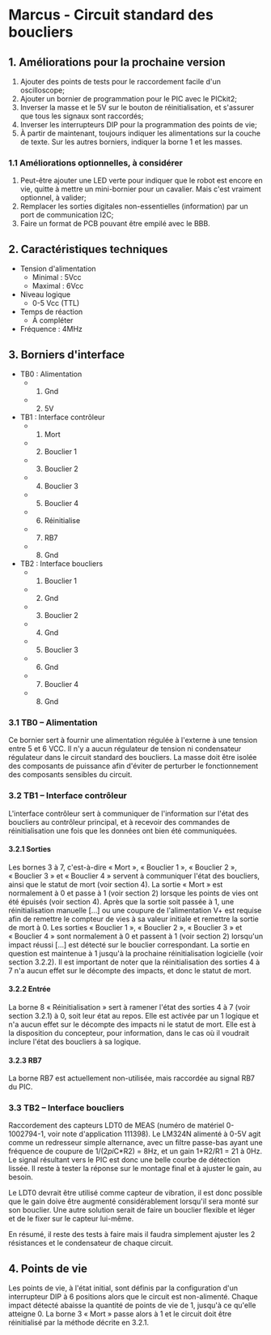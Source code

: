 # Marcus - Circuit standard des boucliers

## 1. Améliorations pour la prochaine version

1. Ajouter des points de tests pour le raccordement facile d'un oscilloscope;
2. Ajouter un bornier de programmation pour le PIC avec le PICkit2;
3. Inverser la masse et le 5V sur le bouton de réinitialisation, et s'assurer que tous les signaux sont raccordés;
4. Inverser les interrupteurs DIP pour la programmation des points de vie;
5. À partir de maintenant, toujours indiquer les alimentations sur la couche de texte. Sur les autres borniers, indiquer la borne 1 et les masses.

### 1.1 Améliorations optionnelles, à considérer

1. Peut-être ajouter une LED verte pour indiquer que le robot est encore en vie, quitte à mettre un mini-bornier pour un cavalier. Mais c'est vraiment optionnel, à valider;
2. Remplacer les sorties digitales non-essentielles (information) par un port de communication I2C;
3. Faire un format de PCB pouvant être empilé avec le BBB.

## 2. Caractéristiques techniques

- Tension d'alimentation
  - Minimal : 5Vcc
  - Maximal : 6Vcc
- Niveau logique
  - 0-5 Vcc (TTL)
- Temps de réaction
  - À compléter
- Fréquence : 4MHz

## 3. Borniers d'interface

- TB0 : Alimentation
  - 1. Gnd
  - 2. 5V
- TB1 : Interface contrôleur
  - 1. Mort
  - 2. Bouclier 1
  - 3. Bouclier 2
  - 4. Bouclier 3
  - 5. Bouclier 4
  - 6. Réinitialise
  - 7. RB7
  - 8. Gnd
- TB2 : Interface boucliers
  - 1. Bouclier 1
  - 2. Gnd
  - 3. Bouclier 2
  - 4. Gnd
  - 5. Bouclier 3
  - 6. Gnd
  - 7. Bouclier 4
  - 8. Gnd

### 3.1 TB0 – Alimentation

Ce bornier sert à fournir une alimentation régulée à l'externe à une tension entre 5 et 6 VCC. Il n'y a aucun régulateur de tension ni condensateur régulateur dans le circuit standard des boucliers. La masse doit être isolée des composants de puissance afin d'éviter de perturber le fonctionnement des composants sensibles du circuit.

### 3.2 TB1 – Interface contrôleur

L'interface contrôleur sert à communiquer de l'information sur l'état des boucliers au contrôleur principal, et à recevoir des commandes de réinitialisation une fois que les données ont bien été communiquées.

#### 3.2.1 Sorties

Les bornes 3 à 7, c'est-à-dire « Mort », « Bouclier 1 », « Bouclier 2 », « Bouclier 3 » et « Bouclier 4 » servent à communiquer l'état des boucliers, ainsi que le statut de mort (voir section 4). La sortie « Mort » est normalement à 0 et passe à 1 (voir section 2) lorsque les points de vies ont été épuisés (voir section 4). Après que la sortie soit passée à 1, une réinitialisation manuelle […] ou une coupure de l'alimentation V+ est requise afin de remettre le compteur de vies à sa valeur initiale et remettre la sortie de mort à 0. Les sorties « Bouclier 1 », « Bouclier 2 », « Bouclier 3 » et « Bouclier 4 » sont normalement à 0 et passent à 1 (voir section 2) lorsqu'un impact réussi […] est détecté sur le bouclier correspondant. La sortie en question est maintenue à 1 jusqu'à la prochaine réinitialisation logicielle (voir section 3.2.2). Il est important de noter que la réinitialisation des sorties 4 à 7 n'a aucun effet sur le décompte des impacts, et donc le statut de mort.

#### 3.2.2 Entrée

La borne 8 « Réinitialisation » sert à ramener l'état des sorties 4 à 7 (voir section 3.2.1) à 0, soit leur état au repos. Elle est activée par un 1 logique et n'a aucun effet sur le décompte des impacts ni le statut de mort. Elle est à la disposition du concepteur, pour information, dans le cas où il voudrait inclure l'état des boucliers à sa logique.

#### 3.2.3 RB7

La borne RB7 est actuellement non-utilisée, mais raccordée au signal RB7 du PIC.

### 3.3 TB2 – Interface boucliers

Raccordement des capteurs LDT0 de MEAS (numéro de matériel 0-1002794-1, voir note d'application 111398). Le LM324N alimenté à 0-5V agit comme un redresseur simple alternance, avec un filtre passe-bas ayant une fréquence de coupure de 1/(2*pi*C*R2) = 8Hz, et un gain 1+R2/R1 = 21 à 0Hz. Le signal résultant vers le PIC est donc une belle courbe de détection lissée. Il reste à tester la réponse sur le montage final et à ajuster le gain, au besoin.

Le LDT0 devrait être utilisé comme capteur de vibration, il est donc possible que le gain doive être augmenté considérablement lorsqu'il sera monté sur son bouclier. Une autre solution serait de faire un bouclier flexible et léger et de le fixer sur le capteur lui-même.

En résumé, il reste des tests à faire mais il faudra simplement ajuster les 2 résistances et le condensateur de chaque circuit.

## 4. Points de vie

Les points de vie, à l'état initial, sont définis par la configuration d'un interrupteur DIP à 6 positions alors que le circuit est non-alimenté. Chaque impact détecté abaisse la quantité de points de vie de 1, jusqu'à ce qu'elle atteigne 0. La borne 3 « Mort » passe alors à 1 et le circuit doit être réinitialisé par la méthode décrite en 3.2.1.
